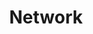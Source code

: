---
title: Network
linkTitle: Network
nav_weight: 7
nav_icon:
  vendor: bs
  name: book
  color: indigo
featured: true  
series:  
 - Network
---
